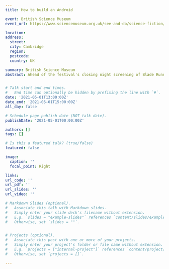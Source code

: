 ```yaml
---
title: How to build an Android

event: British Science Museum
event_url: https://www.sciencemuseum.org.uk/see-and-do/science-fiction/how-to-build-an-android

location:
address:
  street: 
  city: Cambridge
  region: 
  postcode: 
  country: UK

summary: British Science Museum
abstract: Ahead of the festival's closing night screening of Blade Runner: The Final Cut IMAX Edition, an expert panel explores whether we might one day build advanced humans, and how. Throughout the series so far, soft robotics has come up over and over in different areas, from medicine to agriculture. In this episode, I’ll be chatting to three roboticists working on different applications of this fascinating and fast-developing area of robotics- Dr Thomas George Thuruthel (University of Cambridge), Angus Clark (Imperial College London) and Dr Jelizaveta Konstantinova (Ocado Technology).


# Talk start and end times.
#   End time can optionally be hidden by prefixing the line with `#`.
date: '2021-05-01T13:00:00Z'
date_end: '2021-05-01T15:00:00Z'
all_day: false

# Schedule page publish date (NOT talk date).
publishDate: '2021-05-01T00:00:00Z'

authors: []
tags: []

# Is this a featured talk? (true/false)
featured: false

image:
  caption: ''
  focal_point: Right

links:
url_code: ''
url_pdf: ''
url_slides: ''
url_video: ''

# Markdown Slides (optional).
#   Associate this talk with Markdown slides.
#   Simply enter your slide deck's filename without extension.
#   E.g. `slides = "example-slides"` references `content/slides/example-slides.md`.
#   Otherwise, set `slides = ""`.


# Projects (optional).
#   Associate this post with one or more of your projects.
#   Simply enter your project's folder or file name without extension.
#   E.g. `projects = ["internal-project"]` references `content/project/deep-learning/index.md`.
#   Otherwise, set `projects = []`.

---
```



